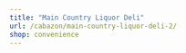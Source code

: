 ```yaml
---
title: "Main Country Liquor Deli"
url: /cabazon/main-country-liquor-deli-2/
shop: convenience
---
```

